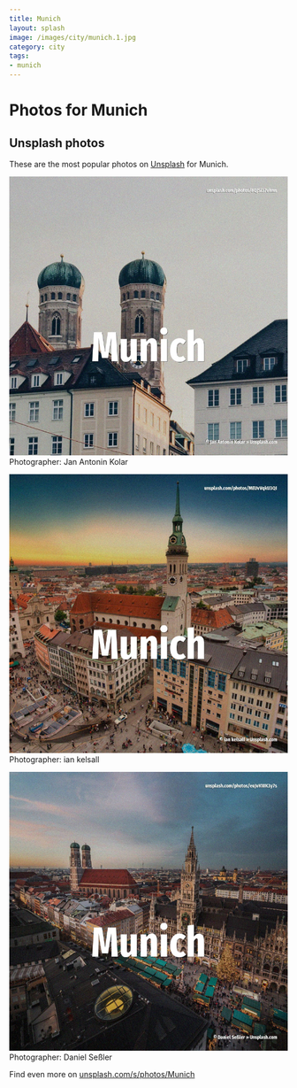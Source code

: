 ```yaml
---
title: Munich
layout: splash
image: /images/city/munich.1.jpg
category: city
tags:
- munich
---
```

# Photos for Munich
 
## Unsplash photos
These are the most popular photos on [Unsplash](https://unsplash.com) for Munich.
 
![Munich](/images/city/munich.1.jpg)
Photographer:  Jan Antonin Kolar
 
![Munich](/images/city/munich.2.jpg)
Photographer:  ian kelsall
 
![Munich](/images/city/munich.3.jpg)
Photographer:  Daniel Seßler
 
Find even more on [unsplash.com/s/photos/Munich](https://unsplash.com/s/photos/Munich)
 
